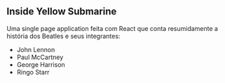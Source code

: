 
## Inside Yellow Submarine

Uma single page application feita com React que conta resumidamente a história dos Beatles e seus integrantes:
- John Lennon
- Paul McCartney
- George Harrison
- Ringo Starr
